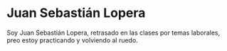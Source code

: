 # Juan Sebastián Lopera
Soy Juan Sebastián Lopera, retrasado en las clases por temas laborales, preo estoy practicando y volviendo al ruedo.
